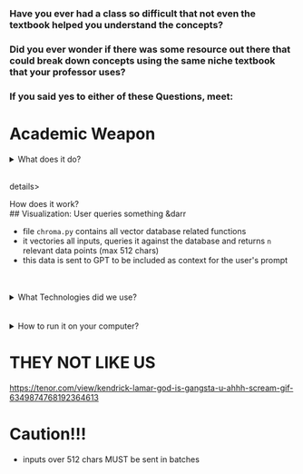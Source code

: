 ### Have you ever had a class so difficult that not even the textbook helped you understand the concepts? 
### Did you ever wonder if there was some resource out there that could break down concepts using the same niche textbook that your professor uses?

### If you said yes to either of these Questions, meet:

# Academic Weapon


<details>
<summary>What does it do? </summary>
Academic Weapon allows users/students to upload their specific class resources such as textbooks, previous homeworks, and even previous exams so that our AI Application can parse through all of the information, vectorize it, and then assist the user. If the question is out of the scope of the vectorized resources, our AI can also web scrape using the BING API in order to gather additional information.
  **Uses**
  - Can answer questions such as "what is an eigen vector?"
  - Can create and solve practice problems with the user
  - Can teach topics from the textbook or even out of the scope of the textbook using web scraping!
<br>

</details>

<br>

details>
<summary>How does it work? </summary>
## Visualization:
User queries something 
&darr

- file `chroma.py` contains all vector database related functions
- it vectories all inputs, queries it against the database and returns `n` relevant data points (max 512 chars)
- this data is sent to GPT to be included as context for the user's prompt
</details>
<br>
<br>
<details>
<summary> What Technologies did we use? </summary>
Fill in stuff here tomorrow
</details>
<br>
<br>
<details>
<summary> How to run it on your computer? </summary>
### Make sure your computer has these minimum requirements
<li>1
<li>2
<li>3
<br>
### Now to run it, you have to 
```Fill in commands here```

</details>

# THEY NOT LIKE US 
https://tenor.com/view/kendrick-lamar-god-is-gangsta-u-ahhh-scream-gif-6349874768192364613

# Caution!!!
- inputs over 512 chars MUST be sent in batches 




